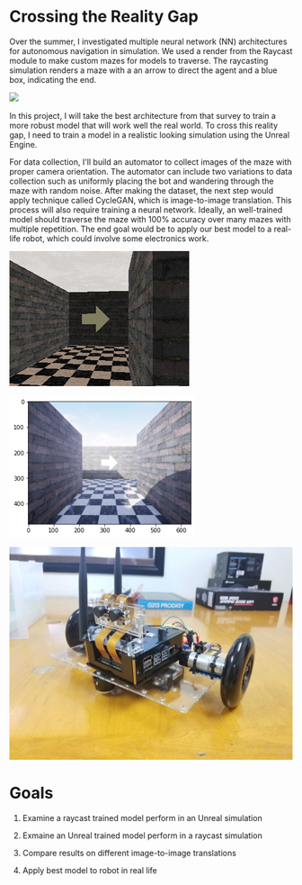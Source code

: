 # Crossing the Reality Gap

Over the summer, I investigated multiple neural network (NN) architectures for autonomous navigation in simulation. We used a render from the Raycast module to make custom mazes for models to traverse. The raycasting simulation renders a maze with a an arrow to direct the agent and a blue box, indicating the end. 

![](/images/learner.gif)

In this project, I will take the best architecture from that survey to train a more robust model that will work well the real world. To cross this reality gap, I need to train a model in a realistic looking simulation using the Unreal Engine. 

For data collection, I'll build an automator to collect images of the maze with proper camera orientation. The automator can include two variations to data collection such as uniformly placing the bot and wandering through the maze with random noise. After making the dataset, the next step would apply technique called CycleGAN, which is image-to-image translation. This process will also require training a neural network. Ideally, an well-trained model should traverse the maze with 100% accuracy over many mazes with multiple repetition. The end goal would be to apply our best model to a real-life robot, which could involve some electronics work. 

![](/images/raycast.png)

![](/images/unreal.png)

![](/images/robot.jpg)

# Goals

1. Examine a raycast trained model perform in an Unreal simulation

2. Exmaine an Unreal trained model perform in a raycast simulation

3. Compare results on different image-to-image translations

4. Apply best model to robot in real life